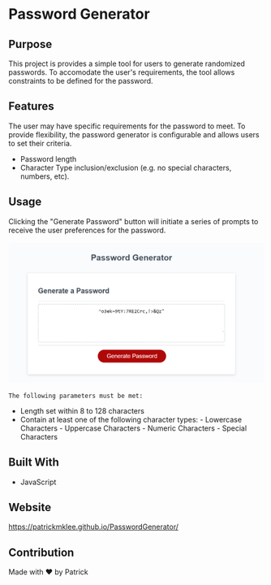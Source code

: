 # Password Generator

## Purpose
This project is provides a simple tool for users to generate randomized passwords. 
To accomodate the user's requirements, the tool allows constraints to be defined for the password.

## Features

The user may have specific requirements for the password to meet. To provide flexibility, the password generator is configurable and allows users to set their criteria.
- Password length
- Character Type inclusion/exclusion (e.g. no special characters, numbers, etc).

## Usage
  Clicking the "Generate Password" button will initiate a series of prompts to receive the user preferences for the password.<br></br>
	![Example of generated password](assets/images/ScreenshotGeneratedPassword.png)

	The following parameters must be met:
  - Length set within 8 to 128 characters
  - Contain at least one of the following character types: 
		- Lowercase Characters
		- Uppercase Characters
		- Numeric Characters
		- Special Characters
## Built With
* JavaScript

## Website
https://patrickmklee.github.io/PasswordGenerator/

## Contribution
Made with ❤️ by Patrick
